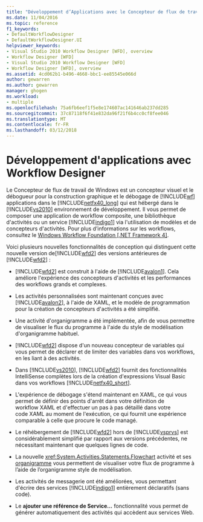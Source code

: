 ```yaml
---
title: "Développement d’Applications avec le Concepteur de flux de travail | Documents Microsoft"
ms.date: 11/04/2016
ms.topic: reference
f1_keywords:
- DefaultWorkflowDesigner
- DefaultWorkflowDesigner.UI
helpviewer_keywords:
- Visual Studio 2010 Workflow Designer [WFD], overview
- Workflow Designer [WFD]
- Visual Studio 2010 Workflow Designer [WFD]
- Workflow Designer [WFD], overview
ms.assetid: 4cd062b1-b496-4668-bbc1-ee85545e066d
author: gewarren
ms.author: gewarren
manager: ghogen
ms.workload:
- multiple
ms.openlocfilehash: 75a6fb6eef1f5e8e174607ac141646ab237dd285
ms.sourcegitcommit: 37c87118f6f41e832da96f21f6b4cc0cf8fee046
ms.translationtype: MT
ms.contentlocale: fr-FR
ms.lasthandoff: 03/12/2018
---
```

# <a name="developing-applications-with-the-workflow-designer"></a>Développement d'applications avec Workflow Designer

Le Concepteur de flux de travail de Windows est un concepteur visuel et le débogueur pour la construction graphique et le débogage de [!INCLUDE[wf](../workflow-designer/includes/wf_md.md)] applications dans le [!INCLUDE[netfx40_long](../workflow-designer/includes/netfx40_long_md.md)] qui est hébergé dans le [!INCLUDE[vs2010](../misc/includes/vs2010_md.md)] environnement de développement. Il vous permet de composer une application de workflow composite, une bibliothèque d'activités ou un service [!INCLUDE[indigo1](../workflow-designer/includes/indigo1_md.md)] via l'utilisation de modèles et de concepteurs d'activités. Pour plus d’informations sur les workflows, consultez le [Windows Workflow Foundation &#91;.NET Framework 4&#93;](http://msdn.microsoft.com/Library/9a23ea6b-d600-483e-89cd-8889cfec5f66).

 Voici plusieurs nouvelles fonctionnalités de conception qui distinguent cette nouvelle version de[!INCLUDE[wfd2](../workflow-designer/includes/wfd2_md.md)] des versions antérieures de [!INCLUDE[wfd2](../workflow-designer/includes/wfd2_md.md)] :

-   [!INCLUDE[wfd2](../workflow-designer/includes/wfd2_md.md)] est construit à l'aide de [!INCLUDE[avalon1](../workflow-designer/includes/avalon1_md.md)]. Cela améliore l'expérience des concepteurs d'activités et les performances des workflows grands et complexes.

-   Les activités personnalisées sont maintenant conçues avec [!INCLUDE[avalon2](../workflow-designer/includes/avalon2_md.md)], à l'aide de XAML, et le modèle de programmation pour la création de concepteurs d'activités a été simplifié.

-   Une activité d'organigramme a été implémentée, afin de vous permettre de visualiser le flux du programme à l'aide du style de modélisation d'organigramme habituel.

-   [!INCLUDE[wfd2](../workflow-designer/includes/wfd2_md.md)] dispose d'un nouveau concepteur de variables qui vous permet de déclarer et de limiter des variables dans vos workflows, en les liant à des activités.

-   Dans [!INCLUDE[vs2010](../misc/includes/vs2010_md.md)], [!INCLUDE[wfd2](../workflow-designer/includes/wfd2_md.md)] fournit des fonctionnalités IntelliSense complètes lors de la création d'expressions Visual Basic dans vos workflows [!INCLUDE[netfx40_short](../workflow-designer/includes/netfx40_short_md.md)].

-   L'expérience de débogage s'étend maintenant en XAML, ce qui vous permet de définir des points d'arrêt dans votre définition de workflow XAML et d'effectuer un pas à pas détaillé dans votre code XAML au moment de l'exécution, ce qui fournit une expérience comparable à celle que procure le code managé.

-   Le réhébergement de [!INCLUDE[wfd2](../workflow-designer/includes/wfd2_md.md)] hors de [!INCLUDE[vsprvs](../code-quality/includes/vsprvs_md.md)] est considérablement simplifié par rapport aux versions précédentes, ne nécessitant maintenant que quelques lignes de code.

-   La nouvelle <xref:System.Activities.Statements.Flowchart> activité et ses [organigramme](../workflow-designer/flowchart-activity-designer.md) vous permettent de visualiser votre flux de programme à l’aide de l’organigramme style de modélisation.

-   Les activités de messagerie ont été améliorées, vous permettant d'écrire des services [!INCLUDE[indigo1](../workflow-designer/includes/indigo1_md.md)] entièrement déclaratifs (sans code).

-   Le **ajouter une référence de Service...**  fonctionnalité vous permet de générer automatiquement des activités qui accèdent aux services Web.